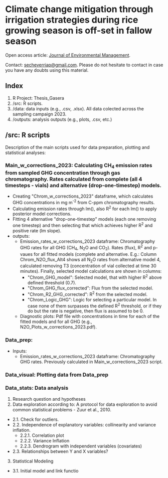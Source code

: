 # Climate change mitigation through irrigation strategies during rice growing season is off-set in fallow season
Open access article: [Journal of Environmental Management](https://doi.org/10.1016/j.jenvman.2025.125060).

Contact: secheverriap@gmail.com. Please do not hesitate to contact in case you have any doubts using this material.

## Index
1. R Project: Thesis_Gasera
2. /src: R scripts.
3. /data: data inputs (e.g., .csv, .xlsx). All data colected across the sampling campaign 2023.
4. /outputs: analysis outputs (e.g., plots, .csv, etc.)

## /src: R scripts
Description of the main scripts used for data preparation, plotting and statistical analyses: 

### Main_w_corrections_2023: Calculating CH<sub>4</sub> emission rates from sampled GHG concentration through gas chromatography. Rates calculated from complete (all 4 timesteps - vials) and alternative (drop-one-timestep) models.
- Creating "Chrom_w_corrections_2023" dataframe, which calculates GHG concentrations in mg m<sup>-2</sup> from C-ppm chromatography results.
- Calculating emission rates through lm(), also R<sup>2</sup> for each lm() to apply posterior model corrections.
- Fitting 4 alternative "drop-one-timestep" models (each one removing one timestep) and then selecting that which achieves higher R<sup>2</sup> and positive rate (lm slope).
- outputs:
  - Emission_rates_w_corrections_2023 dataframe: Chromatography GHG rates for all GHG (CH<sub>4</sub>, N<sub>2</sub>O and CO<sub>2</sub>). Rates (flux), R<sup>2</sup> and p-vaues for all fitted models (complete and alternative. E.g.: Column Chrom_N2O_flux_Alt4 shows all N<sub>2</sub>O rates from alternative model 4, calculated removing T3 (concentration of vial collected at time 30 minutes). Finally, selected model calculations are shown in columns:
    - "Chrom_GHG_model": Selected model, that with higher R<sup>2</sup> above defined threshold (0.7).
    - "Chrom_GHG_flux_corrected": Flux from the selected model.
    - "Chrom_R2_GHG_corrected": R<sup>2</sup> from the selected model.
    - "Chrom_Logic_GHG": Logic for selecting a particular model. In case none of them surpasses the defined R<sup>2</sup> threshold, or if they do but the rate is negative, then flux is assumed to be 0.
  - Diagnostic plots: Pdf file with concentrations in time for each of the fitted models and for all GHG (e.g., N2O_Plots_w_corrections_2023.pdf).

### Data_prep:
- Inputs:
  - Emission_rates_w_corrections_2023 dataframe: Chromatography GHG rates. Previously calculated in Main_w_corrections_2023 script.

  
### Data_visual: Plotting data from Data_prep

### Data_stats: Data analysis
1. Research question and hypotheses
2. Data exploration according to: A protocol for data exploration to avoid common statistical problems - Zuur et al., 2010.
- 2.1. Check for outliers.
- 2.2. Independence of explanatory variables: collinearity and variance inflation.
    - 2.2.1. Correlation plot
    - 2.2.2. Variance Inflation
    - 2.2.3. Dendrogram with independent variables (covariates)
- 2.3. Relationships between Y and X variables?
 3. Statistical Modeling
- 3.1. Initial model and link functio
